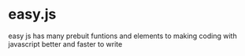 # easy.js
easy js has many prebuit funtions and elements to making coding with javascript better and faster to write